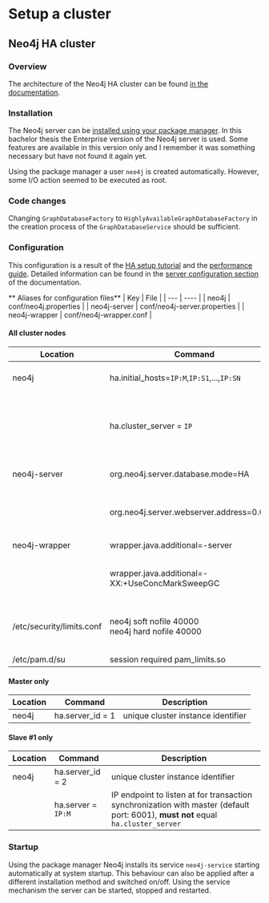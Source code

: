 # Setup a cluster

## Neo4j HA cluster

### Overview
The architecture of the Neo4j HA cluster can be found [in the documentation](http://neo4j.com/docs/stable/ha-architecture.html).

### Installation
The Neo4j server can be [installed using your package manager](http://debian.neo4j.org/?_ga=1.174493282.1166350782.1407319663). In this bachelor thesis the Enterprise version of the Neo4j server is used. Some features are available in this version only and I remember it was something necessary but have not found it again yet.

Using the package manager a user `neo4j` is created automatically. However, some I/O action seemed to be executed as root.

### Code changes
Changing `GraphDatabaseFactory` to `HighlyAvailableGraphDatabaseFactory` in the creation process of the `GraphDatabaseService` should be sufficient.

### Configuration
This configuration is a result of the [HA setup tutorial](http://neo4j.com/docs/stable/ha-setup-tutorial.html) and the [performance guide](http://docs.neo4j.org/chunked/stable/performance-guide.html).
Detailed information can be found in the [server configuration section](http://neo4j.com/docs/stable/server-configuration.html) of the documentation.

** Aliases for configuration files**
| Key | File |
| --- | ---- |
| neo4j | conf/neo4j.properties |
| neo4j-server | conf/neo4j-server.properties |
| neo4j-wrapper | conf/neo4j-wrapper.conf |

#### All cluster nodes
| Location | Command | Description |
| -------- | ------- | ----------- |
| neo4j    | ha.initial_hosts=`IP:M`,`IP:S1`,...,`IP:SN` | IP addresses of initial cluster nodes |
||           ha.cluster_server = `IP` | IP endpoint to listen at for cluster communication (default port: 5001) |
| neo4j-server | org.neo4j.server.database.mode=HA | enable HA mode of the database |
||               org.neo4j.server.webserver.address=0.0.0.0 | enable web interface listening on IP specified |
| neo4j-wrapper | wrapper.java.additional=-server | Start JVM in server mode. |
||                wrapper.java.additional=-XX:+UseConcMarkSweepGC | Enable concurrent garbage collector. |
| /etc/security/limits.conf | neo4j  soft  nofile  40000<br>neo4j  hard  nofile  40000 | Increase maximum number of open files to 40.000. |
| /etc/pam.d/su | session required pam_limits.so | see above |

#### Master only
| Location | Command | Description |
| -------- | ------- | ----------- |
| neo4j    | ha.server_id = 1 | unique cluster instance identifier |

#### Slave #1 only
| Location | Command | Description |
| -------- | ------- | ----------- |
| neo4j    | ha.server_id = 2 | unique cluster instance identifier |
||           ha.server = `IP:M` | IP endpoint to listen at for transaction synchronization with master (default port: 6001), **must not** equal `ha.cluster_server` |

### Startup
Using the package manager Neo4j installs its service `neo4j-service` starting automatically at system startup.
This behaviour can also be applied after a different installation method and switched on/off.
Using the service mechanism the server can be started, stopped and restarted.
